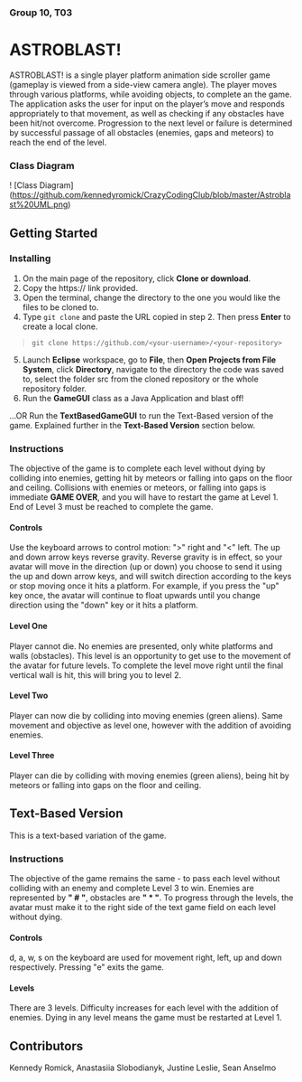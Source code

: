 ### Group 10, T03
# ASTROBLAST!
ASTROBLAST! is a single player platform animation side scroller game (gameplay is viewed from a side-view camera angle). The player moves through various platforms, while avoiding objects, to complete an the game. The application asks the user for input on the player’s move and responds appropriately to that movement, as well as checking if any obstacles have been hit/not overcome. Progression to the next level or failure is determined by successful passage of all obstacles (enemies, gaps and meteors) to reach the end of the level. 

### Class Diagram 
! [Class Diagram] (https://github.com/kennedyromick/CrazyCodingClub/blob/master/Astroblast%20UML.png)

## Getting Started
### Installing
1. On the main page of the repository, click **Clone or download**.
2. Copy the https:// link provided.
3. Open the terminal, change the directory to the one you would like the files to be cloned to. 
4. Type `git clone` and paste the URL copied in step 2. Then press **Enter** to create a local clone.
  > `git clone https://github.com/<your-username>/<your-repository>`
5. Launch **Eclipse** workspace, go to **File**, then **Open Projects from File System**, click **Directory**, navigate to the directory the code was saved to, select the folder src from the cloned repository or the whole repository folder.
6. Run the **GameGUI** class as a Java Application and blast off! 

...OR Run the **TextBasedGameGUI** to run the Text-Based version of the game. Explained further in the **Text-Based Version** section below.

### Instructions
The objective of the game is to complete each level without dying by colliding into enemies, getting hit by meteors or falling into gaps on the floor and ceiling. Collisions with enemies or meteors, or falling into gaps is immediate **GAME OVER**, and you will have to restart the game at Level 1. End of Level 3 must be reached to complete the game.
#### Controls
Use the keyboard arrows to control motion: ">" right and "<" left. The up and down arrow keys reverse gravity. Reverse gravity is in effect, so your avatar will move in the direction (up or down) you choose to send it using the up and down arrow keys, and will switch direction according to the keys or stop moving once it hits a platform. For example, if you press the "up" key once, the avatar will continue to float upwards until you change direction using the "down" key or it hits a platform.
#### Level One
Player cannot die. No enemies are presented, only white platforms and walls (obstacles). This level is an opportunity to get use to the movement of the avatar for future levels. To complete the level move right until the final vertical wall is hit, this will bring you to level 2.
#### Level Two
Player can now die by colliding into moving enemies (green aliens). Same movement and objective as level one, however with the addition of avoiding enemies.
#### Level Three
Player can die by colliding with moving enemies (green aliens), being hit by meteors or falling into gaps on the floor and ceiling.

## Text-Based Version
This is a text-based variation of the game.
### Instructions
The objective of the game remains the same - to pass each level without colliding with an enemy and complete Level 3 to win. Enemies are represented by **" # "**, obstacles are **" * "**. To progress through the levels, the avatar must make it to the right side of the text game field on each level without dying.
#### Controls
d, a, w, s on the keyboard are used for movement right, left, up and down respectively. Pressing "e" exits the game.
#### Levels
There are 3 levels. Difficulty increases for each level with the addition of enemies. Dying in any level means the game must be restarted at Level 1.


## Contributors
Kennedy Romick,
Anastasiia Slobodianyk,
Justine Leslie,
Sean Anselmo

